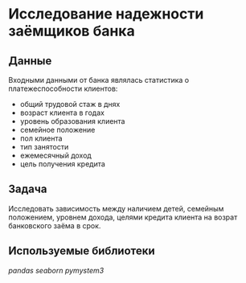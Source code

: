 # Исследование надежности заёмщиков банка

## Данные

Входными данными от банка являлась статистика о платежеспособности клиентов:
- общий трудовой стаж в днях
- возраст клиента в годах
- уровень образования клиента
- семейное положение
- пол клиента
- тип занятости
- ежемесячный доход
- цель получения кредита

## Задача

Исследовать зависимость между наличием детей, семейным положением, уровнем дохода, целями кредита клиента на возрат банковского заёма в срок.

## Используемые библиотеки
*pandas*
*seaborn*
*pymystem3*